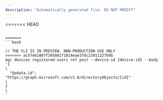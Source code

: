 ```yaml
---
description: "Automatically generated file. DO NOT MODIFY"
---
```


<<<<<<< HEAD
```cli

=======
```bash

// THE CLI IS IN PREVIEW. NON-PRODUCTION USE ONLY
>>>>>>> ac57e61007f395881f1814eae37dc23911227b9b
mgc devices registered-users ref post --device-id {device-id} --body '{\
  "@odata.id": "https://graph.microsoft.com/v1.0/directoryObjects/{id}"\
}\
'

```